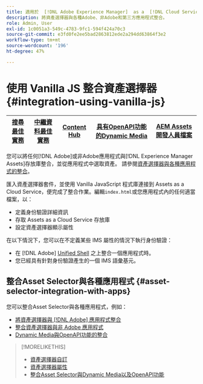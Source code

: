 ```yaml
---
title: 適用於  [!DNL Adobe Experience Manager]  as a  [!DNL Cloud Service] 的資產選擇器
description: 將資產選擇器與各種Adobe、非Adobe和第三方應用程式整合。
role: Admin, User
exl-id: 1c0051a3-549c-4783-9fc1-594f424a70c3
source-git-commit: e3fd0fe2ee5bad2863812ede2a294dd63864f3e2
workflow-type: tm+mt
source-wordcount: '196'
ht-degree: 47%

---
```


# 使用 Vanilla JS 整合資產選擇器 {#integration-using-vanilla-js}

| [搜尋最佳實務](/help/assets/search-best-practices.md) | [中繼資料最佳實務](/help/assets/metadata-best-practices.md) | [Content Hub](/help/assets/product-overview.md) | [具有OpenAPI功能的Dynamic Media](/help/assets/dynamic-media-open-apis-overview.md) | [AEM Assets開發人員檔案](https://developer.adobe.com/experience-cloud/experience-manager-apis/) |
| ------------- | --------------------------- |---------|----|-----|

您可以將任何[!DNL Adobe]或非Adobe應用程式與[!DNL Experience Manager Assets]存放庫整合，並從應用程式中選取資產。 請參閱[資產選擇器與各種應用程式的整合](#asset-selector-integration-with-apps)。

匯入資產選擇器套件，並使用 Vanilla JavaScript 程式庫連接到 Assets as a Cloud Service，便完成了整合作業。編輯`index.html`或您應用程式內的任何適當檔案，以：

* 定義身份驗證詳細資訊
* 存取 Assets as a Cloud Service 存放庫
* 設定資產選擇器顯示屬性

在以下情況下，您可以在不定義某些 IMS 屬性的情況下執行身份驗證：

* 在 [!DNL Adobe] [Unified Shell](https://experienceleague.adobe.com/docs/experience-manager-cloud-service/content/overview/aem-cloud-service-on-unified-shell.html?lang=zh-Hant) 之上整合一個應用程式時。
* 您已經具有針對身份驗證產生的一個 IMS 語彙基元。

## 整合Asset Selector與各種應用程式 {#asset-selector-integration-with-apps}

您可以整合Asset Selector與各種應用程式，例如：

* [將資產選擇器與 [!DNL Adobe] 應用程式整合](/help/assets/integrate-asset-selector-adobe-app.md)
* [整合資產選擇器與非 Adobe 應用程式](/help/assets/integrate-asset-selector-non-adobe-app.md)
* [Dynamic Media與OpenAPI功能的整合](/help/assets/integrate-asset-selector-dynamic-media-open-api.md)


>[!MORELIKETHIS]
>
>* [資產選擇器自訂](/help/assets/asset-selector-customization.md)
>* [資產選擇器屬性](/help/assets/asset-selector-properties.md)
>* [整合Asset Selector與Dynamic Media以及OpenAPI功能](/help/assets/integrate-asset-selector-dynamic-media-open-api.md)
